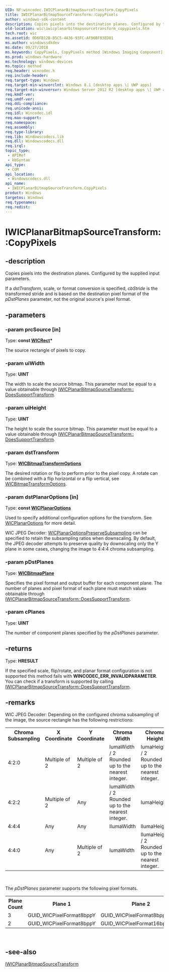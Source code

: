 ```yaml
---
UID: NF:wincodec.IWICPlanarBitmapSourceTransform.CopyPixels
title: IWICPlanarBitmapSourceTransform::CopyPixels
author: windows-sdk-content
description: Copies pixels into the destination planes. Configured by the supplied input parameters.
old-location: wic\iwicplanarbitmapsourcetransform_copypixels.htm
tech.root: wic
ms.assetid: 0D6FB12B-B5C5-4A36-93FC-AF96BF03ED01
ms.author: windowssdkdev
ms.date: 09/27/2018
ms.keywords: CopyPixels, CopyPixels method [Windows Imaging Component], CopyPixels method [Windows Imaging Component],IWICPlanarBitmapSourceTransform interface, IWICPlanarBitmapSourceTransform interface [Windows Imaging Component],CopyPixels method, IWICPlanarBitmapSourceTransform.CopyPixels, IWICPlanarBitmapSourceTransform::CopyPixels, wic.iwicplanarbitmapsourcetransform_copypixels, wincodec/IWICPlanarBitmapSourceTransform::CopyPixels
ms.prod: windows-hardware
ms.technology: windows-devices
ms.topic: method
req.header: wincodec.h
req.include-header: 
req.target-type: Windows
req.target-min-winverclnt: Windows 8.1 [desktop apps \| UWP apps]
req.target-min-winversvr: Windows Server 2012 R2 [desktop apps \| UWP apps]
req.kmdf-ver: 
req.umdf-ver: 
req.ddi-compliance: 
req.unicode-ansi: 
req.idl: Wincodec.idl
req.max-support: 
req.namespace: 
req.assembly: 
req.type-library: 
req.lib: Windowscodecs.lib
req.dll: Windowscodecs.dll
req.irql: 
topic_type:
 - APIRef
 - kbSyntax
api_type:
 - COM
api_location:
 - Windowscodecs.dll
api_name:
 - IWICPlanarBitmapSourceTransform.CopyPixels
product: Windows
targetos: Windows
req.typenames: 
req.redist: 
---
```


# IWICPlanarBitmapSourceTransform::CopyPixels


## -description


Copies pixels into the destination planes.  Configured by the supplied input parameters.  

If a <i>dstTransform</i>, scale, or format conversion is specified, <i>cbStride</i> is the transformed stride and is based on the destination pixel format of the <i>pDstPlanes</i> parameter, not the original source's pixel format.


## -parameters




### -param prcSource [in]

Type: <b>const <a href="https://msdn.microsoft.com/e07c26bf-b645-4382-bb93-8472ba397026">WICRect</a>*</b>

The source rectangle of pixels to copy.  


### -param uiWidth

Type: <b>UINT</b>

The width to scale the source bitmap.  This parameter must be equal to a value obtainable through <a href="https://msdn.microsoft.com/CB601454-591B-4292-A8BF-EA9D1F060AB3">IWICPlanarBitmapSourceTransform:: DoesSupportTransform</a>.


### -param uiHeight

Type: <b>UINT</b>

The height to scale the source bitmap.  This parameter must be equal to a value obtainable through <a href="https://msdn.microsoft.com/CB601454-591B-4292-A8BF-EA9D1F060AB3">IWICPlanarBitmapSourceTransform:: DoesSupportTransform</a>.


### -param dstTransform

Type: <b><a href="https://msdn.microsoft.com/e123bb4d-bc75-4f3f-98f1-bea9b008498b">WICBitmapTransformOptions</a></b>

The desired rotation or flip to perform prior to the pixel copy.  A rotate can be combined with a flip horizontal or a flip vertical, see <a href="https://msdn.microsoft.com/e123bb4d-bc75-4f3f-98f1-bea9b008498b">WICBitmapTransformOptions</a>.


### -param dstPlanarOptions [in]

Type: <b>const <a href="https://msdn.microsoft.com/8B7F34AA-77A0-428D-800E-31AB43067102">WICPlanarOptions</a></b>

Used to specify additional configuration options for the transform.  See <a href="https://msdn.microsoft.com/8B7F34AA-77A0-428D-800E-31AB43067102">WICPlanarOptions</a> for more detail.

WIC JPEG Decoder:
<a href="https://msdn.microsoft.com/8B7F34AA-77A0-428D-800E-31AB43067102">WICPlanarOptionsPreserveSubsampling</a> can be specified to retain the subsampling ratios when downscaling.  By default, the JPEG decoder attempts to preserve quality by downscaling only the Y plane in some cases, changing the image to 4:4:4 chroma subsampling.



### -param pDstPlanes

Type: <b><a href="https://msdn.microsoft.com/4E988284-DE71-48B2-BF77-D616FAA2A3B1">WICBitmapPlane</a></b>

Specifies the pixel format and output buffer for each component plane.  The number of planes and pixel format of each plane must match values obtainable through  <a href="https://msdn.microsoft.com/CB601454-591B-4292-A8BF-EA9D1F060AB3">IWICPlanarBitmapSourceTransform::DoesSupportTransform</a>.


### -param cPlanes

Type: <b>UINT</b>

The number of component planes specified by the <i>pDstPlanes</i> parameter.


## -returns



Type: <b>HRESULT</b>

If the specified scale, flip/rotate, and planar format configuration is not supported this method fails with <b>WINCODEC_ERR_INVALIDPARAMETER</b>.  You can check if a transform is supported by calling <a href="https://msdn.microsoft.com/CB601454-591B-4292-A8BF-EA9D1F060AB3">IWICPlanarBitmapSourceTransform::DoesSupportTransform</a>.




## -remarks



WIC JPEG Decoder:
Depending on the configured chroma subsampling of the image, the source rectangle has the following restrictions:


<table>
<tr>
<th>Chroma Subsampling</th>
<th>X Coordinate</th>
<th>Y Coordinate</th>
<th>Chroma Width</th>
<th>Chroma Height</th>
</tr>
<tr>
<td>4:2:0</td>
<td>Multiple of 2</td>
<td>Multiple of 2</td>
<td>lumaWidth / 2 Rounded up to the nearest integer.</td>
<td>lumaHeight / 2 Rounded up to the nearest integer.</td>
</tr>
<tr>
<td>4:2:2</td>
<td>Multiple of 2</td>
<td>Any</td>
<td>lumaWidth / 2 Rounded up to the nearest integer.</td>
<td>lumaHeight</td>
</tr>
<tr>
<td>4:4:4</td>
<td>Any</td>
<td>Any</td>
<td>llumaWidth</td>
<td>llumaHeight</td>
</tr>
<tr>
<td>4:4:0</td>
<td>Any</td>
<td>Multiple of 2</td>
<td>lumaWidth</td>
<td>llumaHeight / 2 Rounded up to the nearest integer.</td>
</tr>
</table>
 

The <i>pDstPlanes</i> parameter supports the following pixel formats.

<table>
<tr>
<th>Plane Count</th>
<th>Plane 1</th>
<th>Plane 2</th>
<th>Plane 3</th>
</tr>
<tr>
<td>3</td>
<td>GUID_WICPixelFormat8bppY</td>
<td>GUID_WICPixelFormat8bppCb</td>
<td>GUID_WICPixelFormat8bppCr</td>
</tr>
<tr>
<td>2</td>
<td>GUID_WICPixelFormat8bppY</td>
<td>GUID_WICPixelFormat16bppCbCr</td>
<td>N/A</td>
</tr>
</table>
 




## -see-also




<a href="https://msdn.microsoft.com/AA47F10A-C90A-4DAF-973F-2669D7364CB9">IWICPlanarBitmapSourceTransform</a>
 

 

